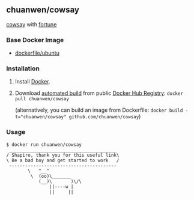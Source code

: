 ## chuanwen/cowsay

[cowsay](https://en.wikipedia.org/wiki/Cowsay) with [fortune](https://en.wikipedia.org/wiki/Fortune_(Unix))

### Base Docker Image

* [dockerfile/ubuntu](http://dockerfile.github.io/#/ubuntu)


### Installation

1. Install [Docker](https://www.docker.com/).

2. Download [automated build](https://registry.hub.docker.com/u/chuanwen/cowsay/) from public [Docker Hub Registry](https://registry.hub.docker.com/): `docker pull chuanwen/cowsay`

   (alternatively, you can build an image from Dockerfile: `docker build -t="chuanwen/cowsay" github.com/chuanwen/cowsay`)


### Usage
```
$ docker run chuanwen/cowsay
 ________________________________________
/ Shapiro, thank you for this useful link\
\ Be a bad boy and get started to work   /
 ----------------------------------------
        \   ^__^
         \  (oo)\_______
            (__)\       )\/\
                ||----w |
                ||     ||
```
